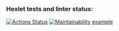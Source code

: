 ### Hexlet tests and linter status:
[![Actions Status](https://github.com/oldchap-cpu/python-project-49/actions/workflows/hexlet-check.yml/badge.svg)](https://github.com/oldchap-cpu/python-project-49/actions)
[![Maintainability](https://api.codeclimate.com/v1/badges/0ebac768fd5a6f9995e5/maintainability)](https://codeclimate.com/github/oldchap-cpu/python-project-49/maintainability)
[example](https://asciinema.org/a/685590.svg)
